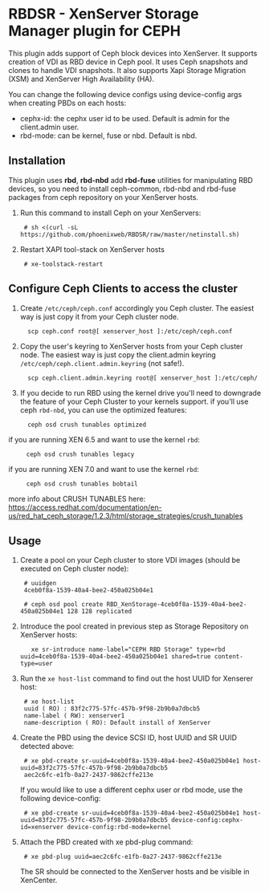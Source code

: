 # RBDSR - XenServer Storage Manager plugin for CEPH
This plugin adds support of Ceph block devices into XenServer.
It supports creation of VDI as RBD device in Ceph pool. 
It uses Ceph snapshots and clones to handle VDI snapshots. It also supports Xapi Storage Migration (XSM) and XenServer High Availability (HA).

You can change the following device configs using device-config args when creating PBDs on each hosts:
- cephx-id: the cephx user id to be used. Default is admin for the client.admin user.
- rbd-mode: can be kernel, fuse or nbd. Default is nbd.

## Installation 

This plugin uses **rbd**, **rbd-nbd** add **rbd-fuse** utilities for manipulating RBD devices, so you need to install ceph-common, rbd-nbd and rbd-fuse packages from ceph repository on your XenServer hosts.

1. Run this command to install Ceph on your XenServers:

		# sh <(curl -sL https://github.com/phoenixweb/RBDSR/raw/master/netinstall.sh)

2. Restart XAPI tool-stack on XenServer hosts

		# xe-toolstack-restart

## Configure Ceph Clients to access the cluster

1. Create ```/etc/ceph/ceph.conf``` accordingly you Ceph cluster.
The easiest way is just copy it from your Ceph cluster node.

		 scp ceph.conf root@[ xenserver_host ]:/etc/ceph/ceph.conf

2. Copy the user's keyring to XenServer hosts from your Ceph cluster node.
The easiest way is just copy the client.admin keyring ```/etc/ceph/ceph.client.admin.keyring``` (not safe!).

		 scp ceph.client.admin.keyring root@[ xenserver_host ]:/etc/ceph/

3. If you decide to run RBD using the kernel drive you'll need to downgrade the feature of your Ceph Cluster to your kernels support.
if you'll use ceph ```rbd-nbd```, you can use the optimized features:

		 ceph osd crush tunables optimized
if you are running XEN 6.5 and want to use the kernel ```rbd```:

		 ceph osd crush tunables legacy
if you are running XEN 7.0 and want to use the kernel ```rbd```:

		 ceph osd crush tunables bobtail

more info about CRUSH TUNABLES here:
https://access.redhat.com/documentation/en-us/red_hat_ceph_storage/1.2.3/html/storage_strategies/crush_tunables


## Usage

1. Create a pool on your Ceph cluster to store VDI images (should be executed on Ceph cluster node):

		# uuidgen
		4ceb0f8a-1539-40a4-bee2-450a025b04e1

		# ceph osd pool create RBD_XenStorage-4ceb0f8a-1539-40a4-bee2-450a025b04e1 128 128 replicated

2. Introduce the pool created in previous step as Storage Repository on XenServer hosts:

		  xe sr-introduce name-label="CEPH RBD Storage" type=rbd uuid=4ceb0f8a-1539-40a4-bee2-450a025b04e1 shared=true content-type=user
		
3. Run the ```xe host-list``` command to find out the host UUID for Xenserer host:

		# xe host-list
		uuid ( RO) : 83f2c775-57fc-457b-9f98-2b9b0a7dbcb5
		name-label ( RW): xenserver1
		name-description ( RO): Default install of XenServer

4. Create the PBD using the device SCSI ID, host UUID and SR UUID detected above:

		# xe pbd-create sr-uuid=4ceb0f8a-1539-40a4-bee2-450a025b04e1 host-uuid=83f2c775-57fc-457b-9f98-2b9b0a7dbcb5
		aec2c6fc-e1fb-0a27-2437-9862cffe213e

	If you would like to use a different cephx user or rbd mode, use the following device-config:
		
		# xe pbd-create sr-uuid=4ceb0f8a-1539-40a4-bee2-450a025b04e1 host-uuid=83f2c775-57fc-457b-9f98-2b9b0a7dbcb5 device-config:cephx-id=xenserver device-config:rbd-mode=kernel
		

5. Attach the PBD created with xe pbd-plug command:

		# xe pbd-plug uuid=aec2c6fc-e1fb-0a27-2437-9862cffe213e
		
	The SR should be connected to the XenServer hosts and be visible in XenCenter.
